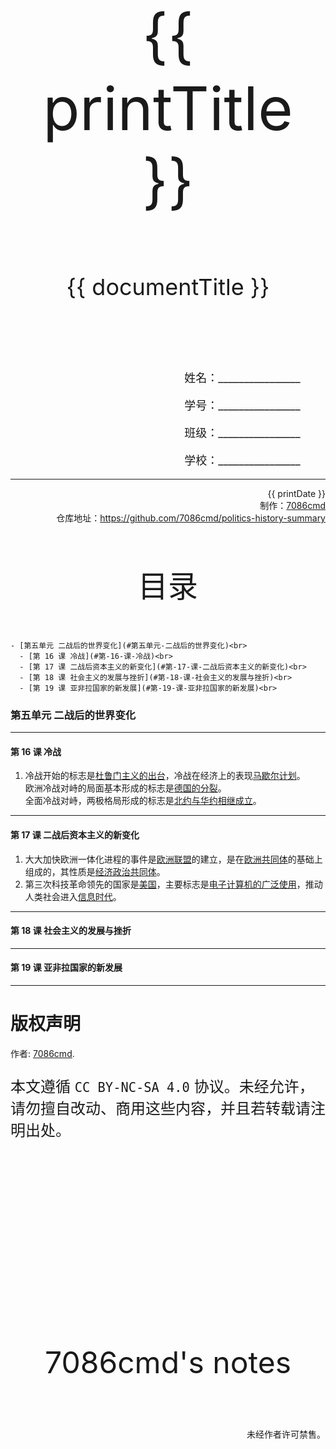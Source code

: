 
  <style>
  #title {
    padding-top: 40%;
    font-size: 96px;
  }

  #subtitle {
    font-size: 36px;
    padding-top: 18%;
  }

  #ending {
    padding-top: 60%;
    font-size: 48px;
    padding-bottom: 12%;
  }

  .center {
    text-align: center;
  }
  .right {
    text-align: right;
  }

  #inform {
    padding-right: 8%;
    font-size: 18px;
  }

  #allinform {
    padding-top: 18%;
  }

  .topic {
    padding-top: 12%;
    padding-bottom: 8%;
    font-size: 48px;
  }
</style>
<div class="center">
  <div id="title">{{ printTitle }}</div>
  <div id="subtitle" v-if="documentTitle !== printTitle">{{ documentTitle }}</div>
</div>
<div class="right" id="allinform">
  <p id="inform">姓名：________________</p>
  <p id="inform">学号：________________</p>
  <p id="inform">班级：________________</p>
  <p id="inform">学校：________________</p>

  <hr />
  <div>
    {{ printDate }}<br />
    制作：<a href="https://github.com/7086cmd/">7086cmd</a><br />
    仓库地址：<a href="https://github.com/7086cmd/politics-history-summary"
      >https://github.com/7086cmd/politics-history-summary</a
    >
  </div>
</div>


<div class="divider_top"></div>

<div class="divider_top"></div>

<div class="center">
  <div class="topic">目录</div>
</div>

    - [第五单元 二战后的世界变化](#第五单元-二战后的世界变化)<br>
      - [第 16 课 冷战](#第-16-课-冷战)<br>
      - [第 17 课 二战后资本主义的新变化](#第-17-课-二战后资本主义的新变化)<br>
      - [第 18 课 社会主义的发展与挫折](#第-18-课-社会主义的发展与挫折)<br>
      - [第 19 课 亚非拉国家的新发展](#第-19-课-亚非拉国家的新发展)<br>

<div class="divider_top"></div>


### 第五单元 二战后的世界变化

---

#### 第 16 课 冷战

1. 冷战开始的标志是<u>杜鲁门主义的出台</u>，冷战在经济上的表现<u>马歇尔计划</u>。<br>
    欧洲冷战对峙的局面基本形成的标志是<u>德国的分裂</u>。<br>
    全面冷战对峙，两极格局形成的标志是<u>北约与华约相继成立</u>。

---

#### 第 17 课 二战后资本主义的新变化

1. 大大加快欧洲一体化进程的事件是<u>欧洲联盟</u>的建立，是在<u>欧洲共同体</u>的基础上组成的，其性质是<u>经济政治共同体</u>。
2. 第三次科技革命领先的国家是<u>美国</u>，主要标志是<u>电子计算机的广泛使用</u>，推动人类社会进入<u>信息时代</u>。

---

#### 第 18 课 社会主义的发展与挫折

---

#### 第 19 课 亚非拉国家的新发展

---

<div class="divider"></div>

<script setup>
import { ref } from "vue";

const printTitle = ref(decodeURI(new URL(location.href).pathname.split("/")[1])) ?? "政史地总资料";

const documentTitle = ref(decodeURI(new URL(location.href).pathname.split("/").filter(x => (x !== "" && x !== "print")).join(" | "))) ?? "政史地总资料";

const printDate = ref(`导出日期：${new Date().toLocaleDateString()} ${new Date().toLocaleTimeString()}`);

</script>

# 版权声明

作者: [7086cmd](https://github.com/7086cmd).<br>

<p style="font-size: 24px">
本文遵循 <code>CC BY-NC-SA 4.0</code> 协议。未经允许，请勿擅自改动、商用这些内容，并且若转载请注明出处。
</p>

<div class="center">
  <div id="ending">7086cmd's notes</div>
</div>

<div class="right">
  <p>未经作者许可禁售。</p>
</div>
